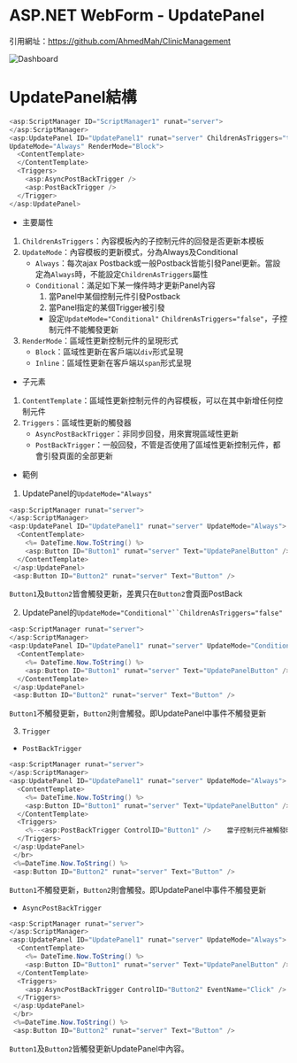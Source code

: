 # ASP.NET WebForm - UpdatePanel


引用網址：https://github.com/AhmedMah/ClinicManagement

![Dashboard]()

# UpdatePanel結構

```C#
<asp:ScriptManager ID="ScriptManager1" runat="server">
</asp:ScriptManager>
<asp:UpdatePanel ID="UpdatePanel1" runat="server" ChildrenAsTriggers="true"
UpdateMode="Always" RenderMode="Block">
  <ContentTemplate>
  </ContentTemplate>
  <Triggers>
    <asp:AsyncPostBackTrigger />
    <asp:PostBackTrigger />
  </Trigger>
</asp:UpdatePanel>
```
- 主要屬性

1. `ChildrenAsTriggers`：內容模板內的子控制元件的回發是否更新本模板
2. `UpdateMode`：內容模板的更新模式，分為Always及Conditional
   - `Always`：每次ajax Postback或一般Postback皆能引發Panel更新。當設定為`Always`時，不能設定`ChildrenAsTriggers`屬性
   - `Conditional`：滿足如下某一條件時才更新Panel內容
      1. 當Panel中某個控制元件引發Postback
      2. 當Panel指定的某個Trigger被引發
      - 設定`UpdateMode="Conditional"` `ChildrenAsTriggers="false"`，子控制元件不能觸發更新
3. `RenderMode`：區域性更新控制元件的呈現形式
   - `Block`：區域性更新在客戶端以`div`形式呈現
   - `Inline`：區域性更新在客戶端以`span`形式呈現

- 子元素

1. `ContentTemplate`：區域性更新控制元件的內容模板，可以在其中新增任何控制元件
2. `Triggers`：區域性更新的觸發器
   - `AsyncPostBackTrigger`：非同步回發，用來實現區域性更新
   - `PostBackTrigger`：一般回發，不管是否使用了區域性更新控制元件，都會引發頁面的全部更新


- 範例

1. UpdatePanel的`UpdateMode="Always"`


```C#
<asp:ScriptManager runat="server">
</asp:ScriptManager>
<asp:UpdatePanel ID="UpdatePanel1" runat="server" UpdateMode="Always">
  <ContentTemplate>
    <%= DateTime.Now.ToString() %>
    <asp:Button ID="Button1" runat="server" Text="UpdatePanelButton" />
  </ContentTemplate>
 </asp:UpdatePanel>
 <asp:Button ID="Button2" runat="server" Text="Button" />
```
`Button1`及`Button2`皆會觸發更新，差異只在`Button2`會頁面PostBack

2. UpdatePanel的`UpdateMode="Conditional"``ChildrenAsTriggers="false"`

```C#
<asp:ScriptManager runat="server">
</asp:ScriptManager>
<asp:UpdatePanel ID="UpdatePanel1" runat="server" UpdateMode="Conditional" ChildrenAsTrigger="false">
  <ContentTemplate>
    <%= DateTime.Now.ToString() %>
    <asp:Button ID="Button1" runat="server" Text="UpdatePanelButton" />
  </ContentTemplate>
 </asp:UpdatePanel>
 <asp:Button ID="Button2" runat="server" Text="Button" />
```
`Button1`不觸發更新，`Button2`則會觸發。即UpdatePanel中事件不觸發更新

3. `Trigger`

  - `PostBackTrigger`

```C#
<asp:ScriptManager runat="server">
</asp:ScriptManager>
<asp:UpdatePanel ID="UpdatePanel1" runat="server" UpdateMode="Always">
  <ContentTemplate>
    <%= DateTime.Now.ToString() %>
    <asp:Button ID="Button1" runat="server" Text="UpdatePanelButton" />
  </ContentTemplate>
  <Triggers>
    <%--<asp:PostBackTrigger ControlID="Button1" />    當子控制元件被觸發時，僅會更新UpdatePanel內資料。若需更新全域性內容，則可以透過PostBackTrigger來實現全域性PostBack--%> 
  </Triggers>
 </asp:UpdatePanel>
 </br>
 <%=DateTime.Now.ToString() %>
 <asp:Button ID="Button2" runat="server" Text="Button" />
```
`Button1`不觸發更新，`Button2`則會觸發。即UpdatePanel中事件不觸發更新


  - `AsyncPostBackTrigger`

```C#
<asp:ScriptManager runat="server">
</asp:ScriptManager>
<asp:UpdatePanel ID="UpdatePanel1" runat="server" UpdateMode="Always">
  <ContentTemplate>
    <%= DateTime.Now.ToString() %>
    <asp:Button ID="Button1" runat="server" Text="UpdatePanelButton" />
  </ContentTemplate>
  <Triggers>
    <asp:AsyncPostBackTrigger ControlID="Button2" EventName="Click" />    
  </Triggers>
 </asp:UpdatePanel>
 </br>
 <%=DateTime.Now.ToString() %>
 <asp:Button ID="Button2" runat="server" Text="Button" />
```
`Button1`及`Button2`皆觸發更新UpdatePanel中內容。
